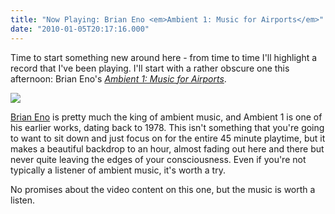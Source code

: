 ```yaml
---
title: "Now Playing: Brian Eno <em>Ambient 1: Music for Airports</em>"
date: "2010-01-05T20:17:16.000"
---
```


Time to start something new around here - from time to time I'll highlight a record that I've been playing. I'll start with a rather obscure one this afternoon: Brian Eno's [_Ambient 1: Music for Airports_](http://www.amazon.com/Ambient-Music-Airports-Brian-Eno/dp/B0002PZVH0%3FSubscriptionId%3DAKIAIPY5W5ZYJHYH2ALQ%26tag%3Dscifirev-20%26linkCode%3Dxm2%26camp%3D2025%26creative%3D165953%26creativeASIN%3DB0002PZVH0).

[![](http://ecx.images-amazon.com/images/I/515SA8VED0L._SL500_.jpg)](http://www.amazon.com/Ambient-Music-Airports-Brian-Eno/dp/B0002PZVH0%3FSubscriptionId%3DAKIAIPY5W5ZYJHYH2ALQ%26tag%3Dscifirev-20%26linkCode%3Dxm2%26camp%3D2025%26creative%3D165953%26creativeASIN%3DB0002PZVH0)

[Brian Eno](http://en.wikipedia.org/wiki/Brian_eno) is pretty much the king of ambient music, and Ambient 1 is one of his earlier works, dating back to 1978. This isn't something that you're going to want to sit down and just focus on for the entire 45 minute playtime, but it makes a beautiful backdrop to an hour, almost fading out here and there but never quite leaving the edges of your consciousness. Even if you're not typically a listener of ambient music, it's worth a try.

No promises about the video content on this one, but the music is worth a listen.
